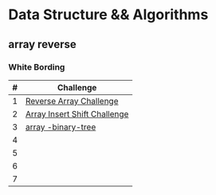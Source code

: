 # Data Structure && Algorithms 
## array reverse 

### White Bording 

| # | Challenge |
|----------|----------|
| 1 | [Reverse Array Challenge](./array-reverse/WhiteBord-array-reverse.md) |
| 2| [Array Insert Shift Challenge](./array-insert-shift/array-insert-shift.md) |
| 3| [array -binary-tree](./array-binary-search/assets/Untitled%20(2).jpg) |
| 4|  |
| 5|  |
| 6|  |
| 7|  |


